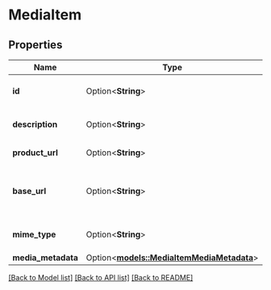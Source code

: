 # MediaItem

## Properties

Name | Type | Description | Notes
------------ | ------------- | ------------- | -------------
**id** | Option<**String**> | Identifier of the media item. | [optional]
**description** | Option<**String**> | Description of the media item. | [optional]
**product_url** | Option<**String**> | URL to the media item. | [optional]
**base_url** | Option<**String**> | Base URL to download the media item. | [optional]
**mime_type** | Option<**String**> | MIME type of the media item. | [optional]
**media_metadata** | Option<[**models::MediaItemMediaMetadata**](MediaItem_mediaMetadata.md)> |  | [optional]

[[Back to Model list]](../README.md#documentation-for-models) [[Back to API list]](../README.md#documentation-for-api-endpoints) [[Back to README]](../README.md)


